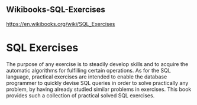 ## Wikibooks-SQL-Exercises
https://en.wikibooks.org/wiki/SQL_Exercises

# SQL Exercises
The purpose of any exercise is to steadily develop skills and to acquire the automatic algorithms for fulfilling certain operations. 
As for the SQL language, practical exercises are intended to enable the database programmer to quickly devise SQL queries in order to solve practically any problem, by having already studied similar problems in exercises. 
This book provides such a collection of practical solved SQL exercises.

